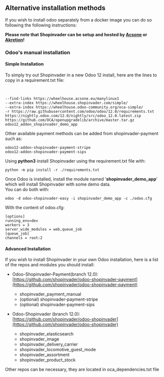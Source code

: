 ## Alternative installation methods

If you wish to install odoo separately from a docker image you can do so following the following instructions:

**Please note that Shopinvader can be setup and hosted by [Acsone](https://www.acsone.eu/page/homepage) or [Akretion](https://akretion.com/en)!**

### Odoo's manual installation

#### Simple Installation

To simply try out Shopinvader in a new Odoo 12 install, here are the lines to copy in a requirement.txt file:

<br/>

```
--find-links https://wheelhouse.acsone.eu/manylinux1
--extra-index https://wheelhouse.shopinvader.com/simple/
--extra-index https://wheelhouse.odoo-community.org/oca-simple/
-r https://raw.githubusercontent.com/odoo/odoo/12.0/requirements.txt
https://nightly.odoo.com/12.0/nightly/src/odoo_12.0.latest.zip
https://github.com/OCA/openupgradelib/archive/master.tar.gz
odoo12_addon_shopinvader_demo_app
```

Other available payment methods can be added from shopinvader-payment such as:

```
odoo12-addon-shopinvader-payment-stripe
odoo12-addon-shopinvader-payment-sips
```

Using <strong>python3</strong> install Shopinvader using the requirement.txt file with:

```
python -m pip install -r ./requirements.txt
```

Once Odoo is installed, install the module named '<strong>shopinvader_demo_app</strong>' which will install Shopinvader with some demo data.<br/>
You can do both with:

```
odoo -d odoo-shopinvader-easy -i shopinvader_demo_app -c ./odoo.cfg
```

With the content of odoo.cfg:

```
[options]
running_env=dev
workers = 3
server_wide_modules = web,queue_job
[queue_job]
channels = root:2
```

#### Advanced Installation
If you wish to install Shopinvader in your own Odoo installation, here is a list of the repos and modules you should install:

- Odoo-Shopinvader-Payment(branch 12.0): [https://github.com/shopinvader/odoo-shopinvader-payment](https://github.com/shopinvader/odoo-shopinvader-payment)
	- shopinvader_payment_manual
	- (optional) shopinvader-payment-stripe
	- (optional) shopinvader-payment-sips

- Odoo-Shopinvader (branch 12.0): [https://github.com/shopinvader/odoo-shopinvader](https://github.com/shopinvader/odoo-shopinvader)
	- shopinvader_elasticsearch
	- shopinvader_image
	- shopinvader_delivery_carrier
	- shopinvader_locomotive_guest_mode
	- shopinvader_assortment
	- shopinvader_product_stock

Other repos can be necessary, they are located in oca_dependencies.txt file
